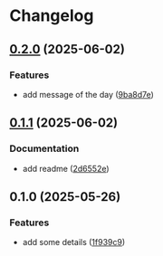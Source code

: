 # Changelog

## [0.2.0](https://github.com/nmelepat/release-test/compare/hello-y@v0.1.1...hello-y@v0.2.0) (2025-06-02)


### Features

* add message of the day ([9ba8d7e](https://github.com/nmelepat/release-test/commit/9ba8d7e2d7e2353e311900e65507b44d5f57de9d))

## [0.1.1](https://github.com/nmelepat/release-test/compare/hello-y@v0.1.0...hello-y@v0.1.1) (2025-06-02)


### Documentation

* add readme ([2d6552e](https://github.com/nmelepat/release-test/commit/2d6552efbf3b14bcebaba6b590739b0400878fa6))

## 0.1.0 (2025-05-26)


### Features

* add some details ([1f939c9](https://github.com/nmelepat/release-test/commit/1f939c924fd1a9d61f1f8f7b183668eb630be6b8))
